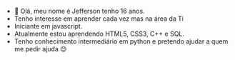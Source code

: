 - 👋 Olá, meu nome é Jefferson tenho 16 anos.
- Tenho interesse em aprender cada vez mas na área da Ti
- Iniciante em javascript.
- Atualmente estou aprendendo HTML5, CSS3, C++ e SQL.
- Tenho conhecimento intermediário em python e pretendo ajudar a quem me pedir ajuda 😊

<!---
Jefferson5286/Jefferson5286 is a ✨ special ✨ repository because its `README.md` (this file) appears on your GitHub profile.
You can click the Preview link to take a look at your changes.
--->
